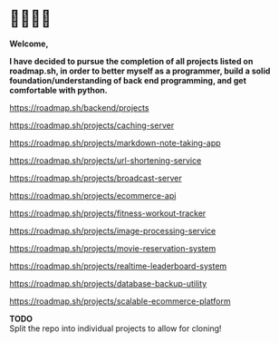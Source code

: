# 🙋🏽‍♂️😊
**Welcome,**


**I have decided to pursue the completion of all projects listed on roadmap.sh,
in order to better myself as a programmer, build a solid foundation/understanding of back end programming, and get comfortable with python.**


https://roadmap.sh/backend/projects


https://roadmap.sh/projects/caching-server


https://roadmap.sh/projects/markdown-note-taking-app


https://roadmap.sh/projects/url-shortening-service


https://roadmap.sh/projects/broadcast-server


https://roadmap.sh/projects/ecommerce-api


https://roadmap.sh/projects/fitness-workout-tracker


https://roadmap.sh/projects/image-processing-service


https://roadmap.sh/projects/movie-reservation-system


https://roadmap.sh/projects/realtime-leaderboard-system


https://roadmap.sh/projects/database-backup-utility


https://roadmap.sh/projects/scalable-ecommerce-platform

**TODO**  
Split the repo into individual projects to allow for cloning!
